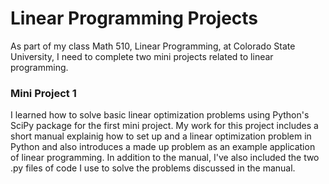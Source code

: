# Linear Programming Projects

As part of my class Math 510, Linear Programming, at Colorado State University, I need to complete two mini projects related to linear programming.

### Mini Project 1

I learned how to solve basic linear optimization problems using Python's SciPy package for the first mini project. My work for this project includes a short manual explainig how to set up and a linear optimization problem in Python and also introduces a made up problem as an example application of linear programming. In addition to the manual, I've also included the two .py files of code I use to solve the problems discussed in the manual. 

